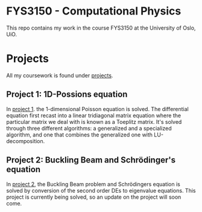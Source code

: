 # FYS3150 - Computational Physics

This repo contains my work in the course FYS3150 at the University of Oslo, UiO.

# Projects
All my coursework is found under [projects](https://github.com/reneaas/ComputationalPhysics/tree/master/projects/).

## Project 1: 1D-Possions equation
In [project 1](https://github.com/reneaas/ComputationalPhysics/tree/master/projects/project1). the 1-dimensional Poisson equation is
solved. The differential equation first recast into a linear tridiagonal matrix equation where the particular matrix we deal with
is known as a Toeplitz matrix. It's solved through three different algorithms: a generalized and a specialized algorithm, and one that
combines the generalized one with LU-decomposition.

## Project 2: Buckling Beam and Schrödinger's equation
In [project 2](https://github.com/reneaas/ComputationalPhysics/tree/master/projects/project2), the Buckling Beam problem and
Schrödingers equation is solved by conversion of the second order DEs to eigenvalue equations. This project is currently
being solved, so an update on the project will soon come.
